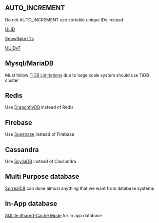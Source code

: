 ## AUTO_INCREMENT
Do not AUTO_INCREMENT use sortable unique IDs instead

[ULID](https://github.com/ulid/spec)

[Snowflake IDs](https://github.com/topics/twitter-snowflake)

[UUIDv7](https://github.com/topics/uuidv7)

## Mysql/MariaDB
Must follow [TiDB Limitations](https://docs.pingcap.com/tidb/stable/tidb-limitations) due to large scale system should use TiDB cluster

## Redis
Use [DragonflyDB](https://github.com/dragonflydb/dragonfly) instead of Redis

## Firebase
Use [Supabase](https://github.com/supabase/supabase) instead of Firebase

## Cassandra
Use [ScyllaDB](https://github.com/scylladb/scylladb) instead of Cassandra

## Multi Purpose database
[SurrealDB](https://github.com/surrealdb/surrealdb) can done almost anything that we want from database systems

## In-App database
[SQLite Shared-Cache Mode](https://www.sqlite.org/sharedcache.html) for in app database